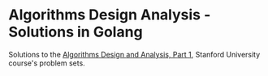 # Algorithms Design Analysis - Solutions in Golang

Solutions to the [Algorithms Design and Analysis, Part 1](https://www.coursera.org/learn/algorithm-design-analysis/home/info), Stanford University course's problem sets.


